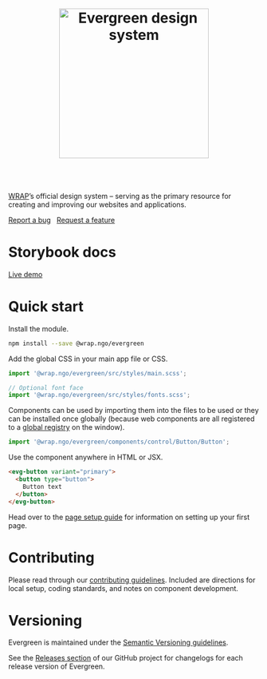 <h1 align="center">
  <img width="300" src="https://evergreen.wrap.ngo/logo.png" alt="Evergreen design system">
</h1>
<br />
<br />

[WRAP](https://www.wrap.ngo/)’s official design system – serving as the primary resource for creating and improving our websites and applications.

[Report a bug](https://github.com/wrap-org/evergreen/issues/new?labels=bug&template=bug_report.md&title=Screen%20Reader%20Only+bug+report)
&nbsp;
[Request a feature](https://github.com/wrap-org/evergreen/issues/new?labels=enhancement&template=feature_request.md&title=Screen%20Reader%20Only+new+feature)

# Storybook docs

[Live demo](https://evergreen.wrap.ngo)

# Quick start

Install the module.

```bash
npm install --save @wrap.ngo/evergreen
```

Add the global CSS in your main app file or CSS.

```js
import '@wrap.ngo/evergreen/src/styles/main.scss';

// Optional font face
import '@wrap.ngo/evergreen/src/styles/fonts.scss';
```

Components can be used by importing them into the files to be used or they can be installed once globally (because web components are all registered to a [global registry](https://developer.mozilla.org/en-US/docs/Web/API/CustomElementRegistry) on the window).

```js
import '@wrap.ngo/evergreen/components/control/Button/Button';
```

Use the component anywhere in HTML or JSX.

```html
<evg-button variant="primary">
  <button type="button">
    Button text
  </button>
</evg-button>
```

Head over to the [page setup guide](https://evergreen.wrap.ngo/?path=/docs/guides-page-setup--docs) for information on setting up your first page.

# Contributing

Please read through our [contributing guidelines](https://evergreen.wrap.ngo/?path=/docs/contributing--docs). Included are directions for local setup, coding standards, and notes on component development.

# Versioning

Evergreen is maintained under the [Semantic Versioning guidelines](https://semver.org/).

See the [Releases section](https://github.com/wrap-org/evergreen/releases) of our GitHub project for changelogs for each release version of Evergreen.
